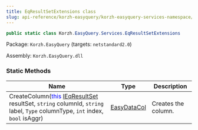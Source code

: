 ```yaml
---
title: EqResultSetExtensions class
slug: api-reference/korzh-easyquery/korzh-easyquery-services-namespace/eqresultsetextensions-class
---
```


```csharp
public static class Korzh.EasyQuery.Services.EqResultSetExtensions

```
Package: `Korzh.EasyQuery` (targets: `netstandard2.0`)

Assembly: `Korzh.EasyQuery.dll`

### Static Methods

| Name | Type | Description | 
| --- | --- | --- | 
| CreateColumn(<span style='color: blue'>this</span> [IEqResultSet](//easyquery/docs/api-reference/korzh-easyquery/korzh-easyquery-services-namespace/ieqresultset-interface) resultSet, `string` columnId, `string` label, `Type` columnType, `int` index, `bool` isAggr) | [EasyDataCol](//easyquery/docs/api-reference/easydata-core/easydata-namespace/easydatacol-class) | Creates the column. |